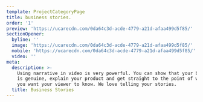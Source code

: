 ```yaml
---
template: ProjectCategoryPage
title: business stories.
order: '1'
preview: 'https://ucarecdn.com/0da64c3d-acde-4779-a21d-afaa499d5f85/'
sectionOpener:
  byline: ''
  image: 'https://ucarecdn.com/0da64c3d-acde-4779-a21d-afaa499d5f85/'
  mobile: 'https://ucarecdn.com/0da64c3d-acde-4779-a21d-afaa499d5f85/'
  video: ''
meta:
  description: >-
    Using narrative in video is very powerful. You can show that your business
    is genuine, explain your product and get straight to the point of what it is
    you want your viewer to know. We love telling your stories.
  title: Business Stories
---
```

